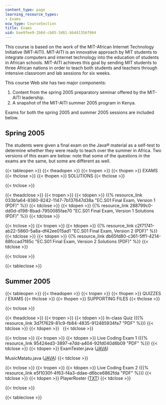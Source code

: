 ```yaml
---
content_type: page
learning_resource_types:
- Exams
ocw_type: CourseSection
title: Exams
uid: bae9fee9-2b8d-cb85-3d61-bbd41356f964
---
```


This course is based on the work of the MIT-African Internet Technology Initiative (MIT-AITI). MIT-AITI is an innovative approach by MIT students to integrate computers and internet technology into the education of students in African schools. MIT-AITI achieves this goal by sending MIT students to three African nations in order to teach both students and teachers through intensive classroom and lab sessions for six weeks.

This course Web site has two major components:

1.  Content from the spring 2005 preparatory seminar offered by the MIT-AITI leadership.
2.  A snapshot of the MIT-AITI summer 2005 program in Kenya.

Exams for both the spring 2005 and summer 2005 sessions are included below.

Spring 2005
-----------

The students were given a final exam on the Java® material as a self-test to determine whether they were ready to teach over the summer in Africa. Two versions of this exam are below: note that some of the questions in the exams are the same, but some are different as well.

{{< tableopen >}}
{{< theadopen >}}
{{< tropen >}}
{{< thopen >}}
EXAMS
{{< thclose >}}
{{< thopen >}}
SOLUTIONS
{{< thclose >}}

{{< trclose >}}

{{< theadclose >}}
{{< tropen >}}
{{< tdopen >}}
{{% resource_link 033b1a64-8360-8242-1147-7b137647d38a "EC.S01 Final Exam, Version 1 (PDF)" %}}
{{< tdclose >}}
{{< tdopen >}}
{{% resource_link 288799c0-dd0d-d198-8bad-7950085fae70 "EC.S01 Final Exam, Version 1 Solutions (PDF)" %}}
{{< tdclose >}}

{{< trclose >}}
{{< tropen >}}
{{< tdopen >}}
{{% resource_link c2f71741-ab22-5860-5a8a-df42ee015ad1 "EC.S01 Final Exam, Version 2 (PDF)" %}}
{{< tdclose >}}
{{< tdopen >}}
{{% resource_link db65fd80-c361-5ff1-4214-88fccad7f85c "EC.S01 Final Exam, Version 2 Solutions (PDF)" %}}
{{< tdclose >}}

{{< trclose >}}

{{< tableclose >}}
  

Summer 2005
-----------

{{< tableopen >}}
{{< theadopen >}}
{{< tropen >}}
{{< thopen >}}
QUIZZES / EXAMS
{{< thclose >}}
{{< thopen >}}
SUPPORTING FILES
{{< thclose >}}

{{< trclose >}}

{{< theadclose >}}
{{< tropen >}}
{{< tdopen >}}
In-class Quiz ({{% resource_link 3d7f7629-81c9-fb84-4835-912485934fa7 "PDF" %}})
{{< tdclose >}}
{{< tdopen >}}
 
{{< tdclose >}}

{{< trclose >}}
{{< tropen >}}
{{< tdopen >}}
Live Coding Exam 1 ({{% resource_link 95424ed3-3897-e7dd-a404-92fd040d6b09 "PDF" %}})
{{< tdclose >}}
{{< tdopen >}}
ExamTester.java ([JAVA](./resolveuid/a62cb4da15b36a860815c3c984cbee31))  
  
MusicMatatu.java ([JAVA](./resolveuid/68ce963d97ef860a3b929b6486a48737))
{{< tdclose >}}

{{< trclose >}}
{{< tropen >}}
{{< tdopen >}}
Live Coding Exam 2 ({{% resource_link e5f1030f-4f63-f4a3-ddae-d6bce6862fda "PDF" %}})
{{< tdclose >}}
{{< tdopen >}}
PlayerRoster ([TXT](./resolveuid/79a07e89ccf5780182c47ff01951fd87))
{{< tdclose >}}

{{< trclose >}}

{{< tableclose >}}